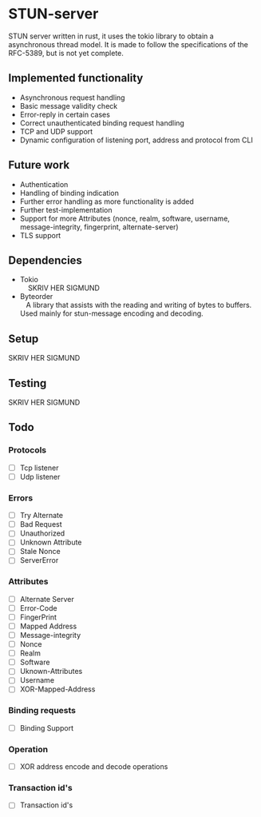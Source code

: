 # STUN-server

STUN server written in rust, it uses the tokio library to obtain a asynchronous thread model. It is made to follow the specifications of the RFC-5389, but is not yet complete.

## Implemented functionality
- Asynchronous request handling
- Basic message validity check
- Error-reply in certain cases
- Correct unauthenticated binding request handling
- TCP and UDP support
- Dynamic configuration of listening port, address and protocol from CLI

## Future work
- Authentication
- Handling of binding indication
- Further error handling as more functionality is added
- Further test-implementation
- Support for more Attributes (nonce, realm, software, username, message-integrity, fingerprint, alternate-server)
- TLS support

## Dependencies
- Tokio  
&nbsp;&nbsp;&nbsp; SKRIV HER SIGMUND
- Byteorder  
&nbsp;&nbsp;&nbsp;A library that assists with the reading and writing of bytes to buffers. Used mainly for stun-message encoding and decoding. 

## Setup
SKRIV HER SIGMUND

## Testing
SKRIV HER SIGMUND


## Todo

### Protocols

- [ ] Tcp listener
- [ ] Udp listener

### Errors

- [ ] Try Alternate
- [ ] Bad Request
- [ ] Unauthorized
- [ ] Unknown Attribute
- [ ] Stale Nonce
- [ ] ServerError

### Attributes

- [ ] Alternate Server
- [ ] Error-Code
- [ ] FingerPrint
- [ ] Mapped Address
- [ ] Message-integrity
- [ ] Nonce
- [ ] Realm
- [ ] Software
- [ ] Uknown-Attributes
- [ ] Username
- [ ] XOR-Mapped-Address

### Binding requests

- [ ] Binding Support

### Operation

- [ ] XOR address encode and decode operations

### Transaction id's

- [ ] Transaction id's
